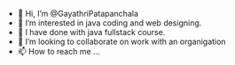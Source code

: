 - 👋 Hi, I’m @GayathriPatapanchala
- 👀 I’m interested in java coding and web designing.
- 🌱 I have done with java fullstack course.
- 💞️ I’m looking to collaborate on work with an organigation
- 📫 How to reach me ...

<!---
GayathriPatapanchala/GayathriPatapanchala is a ✨ special ✨ repository because its `README.md` (this file) appears on your GitHub profile.
You can click the Preview link to take a look at your changes.
--->
